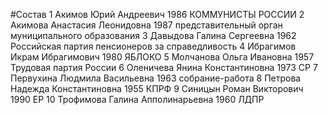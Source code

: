 #Состав
1 Акимов Юрий Андреевич 1986 КОММУНИСТЫ РОССИИ
2 Акимова Анастасия Леонидовна 1987 представительный орган муниципального образования
3 Давыдова Галина Сергеевна 1962 Российская партия пенсионеров за справедливость
4 Ибрагимов Икрам Ибрагимович 1980 ЯБЛОКО
5 Молчанова Ольга Ивановна 1957 Трудовая партия России
6 Оленичева Янина Константиновна 1973 СР
7 Первухина Людмила Васильевна 1963 собрание-работа
8 Петрова Надежда Константиновна 1955 КПРФ
9 Синицын Роман Викторович 1990 ЕР
10 Трофимова Галина Апполинарьевна 1960 ЛДПР
